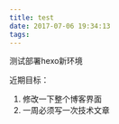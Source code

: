 ```yaml
---
title: test
date: 2017-07-06 19:34:13
tags:
---
```


测试部署hexo新环境

近期目标：

1. 修改一下整个博客界面
2. 一周必须写一次技术文章